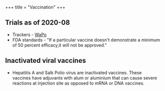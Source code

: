 +++
title = "Vaccination"
+++

## Trials as of 2020-08
- Trackers - [WaPo](https://www.washingtonpost.com/graphics/2020/health/covid-vaccine-update-coronavirus)
- FDA standards - "If a particular vaccine doesn't demonstrate a minimum of 50 percent efficacy,it will not be approved."

## Inactivated viral vaccines
- Hepatitis A and Salk Polio virus are inactivated vaccines. These vaccines have adjuvants with alum or aluminium that can cause severe reactions at injection site as opposed to mRNA or DNA vaccines.